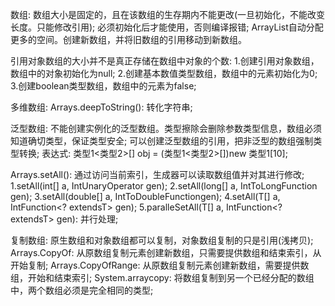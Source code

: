 数组:
    数组大小是固定的，且在该数组的生存期内不能更改(一旦初始化，不能改变长度。只能修改引用);
    必须初始化后才能使用，否则编译报错;
    ArrayList自动分配更多的空间。创建新数组，并将旧数组的引用移动到新数组。

引用对象数组的大小并不是真正存储在数组中对象的个数:
    1.创建引用对象数组，数组中的对象初始化为null;
    2.创建基本数值类型数组，数组中的元素初始化为0;
    3.创建boolean类型数组，数组中的元素为false;

多维数组:
    Arrays.deepToString(): 转化字符串;

泛型数组:
    不能创建实例化的泛型数组。类型擦除会删除参数类型信息，数组必须知道确切类型，保证类型安全;
    可以创建泛型数组的引用，把非泛型的数组强制类型转换;
    表达式: 类型1<类型2>[] obj = (类型1<类型2>[])new 类型1[10]; 

Arrays.setAll(): 通过访问当前索引，生成器可以读取数组值并对其进行修改;
    1.setAll(int[] a, IntUnaryOperator gen);
    2.setAll(long[] a, IntToLongFunction gen);
    3.setAll(double[] a, IntToDoubleFunctiongen);
    4.setAll(T[] a, IntFunction<? extendsT> gen);
    5.paralleSetAll(T[] a, IntFunction<? extendsT> gen): 并行处理;

复制数组: 原生数组和对象数组都可以复制，对象数组复制的只是引用(浅拷贝);
    Arrays.CopyOf: 从原数组复制元素创建新数组，只需要提供数组和结束索引，从开始复制;
    Arrays.CopyOfRange: 从原数组复制元素创建新数组，需要提供数组，开始和结束索引;
    System.arraycopy: 将数组复制到另一个已经分配的数组中，两个数组必须是完全相同的类型;
    

